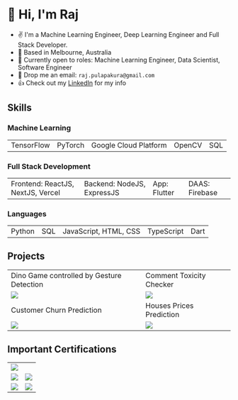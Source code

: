 # 👋 Hi, I'm Raj

- ✌️ I'm a Machine Learning Engineer, Deep Learning Engineer and Full Stack Developer.
- 📍 Based in Melbourne, Australia
- 👀 Currently open to roles: Machine Learning Engineer, Data Scientist, Software Engineer
- 📨 Drop me an email: `raj.pulapakura@gmail.com`
- 👍 Check out my [LinkedIn](https://www.linkedin.com/in/raj-pulapakura-9b2348234/) for my info

## Skills

<table>
  <tr>
    <h3>Machine Learning</h3>
  </tr>
  <tr>
    <td>TensorFlow</td>
    <td>PyTorch</td>
    <td>Google Cloud Platform</td>
    <td>OpenCV</td>
    <td>SQL</td>
</tr>
</table>

<table>
  <tr>
    <h3>Full Stack Development</h3>
  </tr>
  <tr>
    <td>Frontend: ReactJS, NextJS, Vercel</td>
    <td>Backend: NodeJS, ExpressJS </td>
    <td>App: Flutter</td>
    <td>DAAS: Firebase</td>
  </tr>
</table>

<table>
  <tr>
    <h3>Languages</h3>
  </tr>
  <tr>
    <td>Python</td>
    <td>SQL</td>
    <td>JavaScript, HTML, CSS</td>
    <td>TypeScript</td>
    <td>Dart</td>
</tr>
</table>
  
## Projects

<table border="0">
 <tr>
    <td>Dino Game controlled by Gesture Detection</td>
    <td>Comment Toxicity Checker</td>
 </tr>
 <tr>
    <td><img src="https://github.com/raj-pulapakura/raj-pulapakura/assets/87762282/8939495e-86cf-4e88-b648-01fbad891a27" /></td>
    <td><img src="https://github.com/raj-pulapakura/raj-pulapakura/assets/87762282/5913fe56-4c8e-4e69-8b44-ffe6281f4353" /></td>
 </tr>
 <tr>
    <td>Customer Churn Prediction</td>
    <td>Houses Prices Prediction</td>
 </tr>
 <tr>
    <td><img src="https://github.com/raj-pulapakura/raj-pulapakura/assets/87762282/b9da2432-cea5-4a55-ad0f-dca974ada9bd" /></td>
    <td><img src="https://github.com/raj-pulapakura/raj-pulapakura/assets/87762282/33c57bf8-5d36-4e0b-a121-79617b22bd51" /></td>
 </tr>
</table>

## Important Certifications

<table border="0">
 <tr>
    <td colspan="2"><img src="https://github.com/raj-pulapakura/raj-pulapakura/assets/87762282/acc1e709-2566-497c-a554-1fa04a3dc305" /></td>
 </tr>
 <tr>
    <td><img src="https://github.com/raj-pulapakura/raj-pulapakura/assets/87762282/1b56d620-ac64-4811-b05e-f3af8cd6817e" /></td>
    <td><img src="https://github.com/raj-pulapakura/raj-pulapakura/assets/87762282/3ffa23ce-d7da-4206-b3c8-37dd603592e0" /></td>
 </tr>
 <tr>
    <td><img src="https://github.com/raj-pulapakura/raj-pulapakura/assets/87762282/dde0dfb6-eb30-4bf8-98a7-406c23feb198" /></td>
    <td><img src="https://github.com/raj-pulapakura/raj-pulapakura/assets/87762282/da578d6e-626f-417c-a030-8c4f03028030" /></td>
 </tr>
</table>

<div style="display:flex">
  
  
  
</div>
